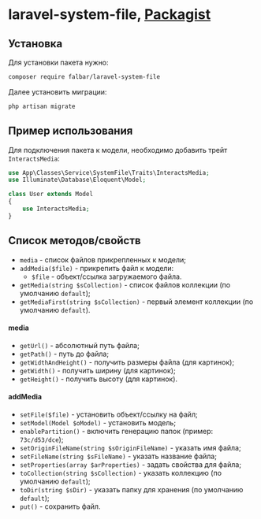 # laravel-system-file, [Packagist](https://packagist.org/packages/falbar/laravel-system-file)

## Установка

Для установки пакета нужно:

```bash
composer require falbar/laravel-system-file
```

Далее установить миграции:

```bash
php artisan migrate
```

## Пример использования

Для подключения пакета к модели, необходимо добавить трейт `InteractsMedia`:

```php
use App\Classes\Service\SystemFile\Traits\InteractsMedia;
use Illuminate\Database\Eloquent\Model;

class User extends Model
{
    use InteractsMedia;
}
```

## Список методов/свойств

* `media` - список файлов прикрепленных к модели;
* `addMedia($file)` - прикрепить файл к модели:
    * `$file` - объект/ссылка загружаемого файла.
* `getMedia(string $sCollection)` - список файлов коллекции (по умолчанию `default`);
* `getMediaFirst(string $sCollection)` - первый элемент коллекции (по умолчанию `default`).

#### media

* `getUrl()` - абсолютный путь файла;
* `getPath()` - путь до файла;
* `getWidthAndHeight()` - получить размеры файла (для картинок);
* `getWidth()` - получить ширину (для картинок);
* `getHeight()` - получить высоту (для картинок).

#### addMedia

* `setFile($file)` - установить объект/ссылку на файл;
* `setModel(Model $oModel)` - установить модель;
* `enablePartition()` - включить генерацию папок (пример: `73c/d53/dce`);
* `setOriginFileName(string $sOriginFileName)` - указать имя файла;
* `setFileName(string $sFileName)` - указать название файла;
* `setProperties(array $arProperties)` - задать свойства для файла;
* `toCollection(string $sCollection)` - указать коллекцию (по умолчанию `default`);
* `toDir(string $sDir)` - указать папку для хранения (по умолчанию `default`);
* `put()` - сохранить файл.

